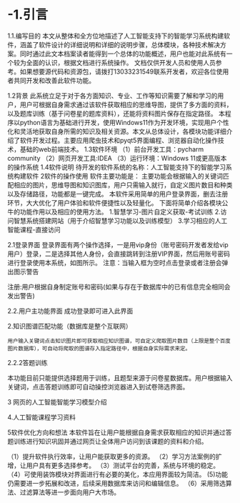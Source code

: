 # -1.引言
1.1.编写目的
本文从整体和全方位地描述了人工智能支持下的智能学习系统构建软件，涵盖了软件设计的详细说明和详细的说明步骤，总体模块，各种技术解决方案。同时通过此文本档案读者能得到一个总体的功能概述，用户也能对此系统有一个较为全面的认识，根据文档进行系统操作。
文档仅供开发人员和使用人员参考。如果想要源代码和资源包，请拨打13033231549联系开发者，欢迎各位使用者共同开发和改善此软件功能。

1.2背景
此系统立足于对于各方面知识、专业、工作等知识需要了解和学习的用户，用户可根据自身需求通过该软件获取相应的思维导图，提供了多方面的资料，以及题库训练（基于问卷星的题库资料），还能将资料图片保存在指定路径。
本程序以python语言为基础进行开发，使用Windows11作为开发环境，实现用户个性化和灵活地获取自身所需的知识及相关资源。本文从总体设计，各模块功能详细介绍了软件开发过程。主要应用爬虫技术和pyqt5界面编程、浏览器自动化操作技术，基础的web前端技术。
1.3软件环境
（1）前台开发工具：pycharm community
（2）网页开发工具:IDEA
（3）运行环境：Windows 11或更高版本的操作系统
1.4软件说明
待开发的软件系统的名称：人工智能支持下的智能学习系统构建软件
2软件的操作使用
软件主要功能是：
主要功能会根据输入的关键词匹配相应的图片，思维导图和知识图库，用户只需输入就行，自定义图片数目和种类以及存储路径，功能都是一键完成。
本软件采用简单的用户登录界面，删去注册环节，大大优化了用户体验和软件便捷性以及轻量化。
下面将简单介绍各模块公牛的功能作用以及相应的使用方法。
1.智慧学习-图片自定义获取-考试训练
2.访问智慧系统搭建网站（用于介绍智慧学习功能以及训练模型）
3.学习相应的人工智能课程-直接访问

2.1登录界面
登录界面有两个操作选择，一是用vip身份（账号密码开发者发给vip用户）登录，二是选择其他人身份，会直接跳转到注册VIP界面，然后用账号密码进行登录使用本系统，如图所示。
注意：当输入框为空时点击登录或者注册会弹出图示警告

注册:用户根据自身制定账号和密码(如果与存在于数据库中的已有信息完全相同会发出警告)





2.2.用户主功能界面
成功登录即可进入此界面













2.知识图谱匹配功能（数据库是整个互联网）


	用户输入关键词点击知识图片即可获取相应知识图谱，可自定义爬取图片数目（上限是整个百度图片数据库），可自动将爬取的图谱存入指定路径中，根据自身实际需求来定。
2.2.2答题训练
 

本功能目前只能提供选择题用于训练，且题型来源于问卷星数据库。用户根据输入关键词，点击答题训练即可自动操控浏览器进入到试卷筛选界面。

3 网页的人工智能智能学习模型介绍







4.人工智能课程学习资料


5软件优化方向和想法
本软件旨在让用户能根据自身需求获取相应的知识并通过答题训练进行知识巩固并通过网页让全体用户访问到该课题的资料和介绍。


（1）提升软件执行效率，让用户能获取更多的资源。
（2）学习方法案例的扩增，让用户具有更多选择参考。
（3）测试平台的完善，系统与环境的稳定。
（4）可使用装饰模块对界面进行有必要的美化，本应用界面较为简洁。
(5)功能仍需要进一步拓展和改进，后续采用数据库来访问和编辑信息。
（6）采用筛选算法、过滤算法等进一步面向用户大市场。



